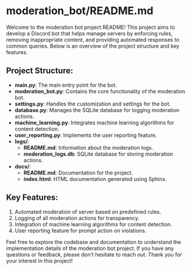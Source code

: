 # moderation_bot/README.md

Welcome to the moderation bot project README! This project aims to develop a Discord bot that helps manage servers by enforcing rules, removing inappropriate content, and providing automated responses to common queries. Below is an overview of the project structure and key features.

## Project Structure:

- **main.py**: The main entry point for the bot.
- **moderation_bot.py**: Contains the core functionality of the moderation bot.
- **settings.py**: Handles the customization and settings for the bot.
- **database.py**: Manages the SQLite database for logging moderation actions.
- **machine_learning.py**: Integrates machine learning algorithms for content detection.
- **user_reporting.py**: Implements the user reporting feature.
- **logs/**:
  - **README.md**: Information about the moderation logs.
  - **moderation_logs.db**: SQLite database for storing moderation actions.
- **docs/**:
  - **README.md**: Documentation for the project.
  - **index.html**: HTML documentation generated using Sphinx.

## Key Features:

1. Automated moderation of server based on predefined rules.
2. Logging of all moderation actions for transparency.
3. Integration of machine learning algorithms for content detection.
4. User reporting feature for prompt action on violations.

Feel free to explore the codebase and documentation to understand the implementation details of the moderation bot project. If you have any questions or feedback, please don't hesitate to reach out. Thank you for your interest in this project!